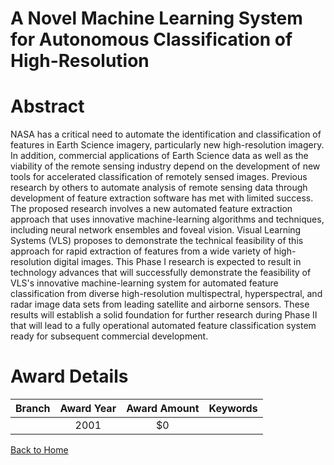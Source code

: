 
A Novel Machine Learning System for Autonomous Classification of High-Resolution
================================================================================

# Abstract


NASA has a critical need to automate the identification and classification of features in Earth Science imagery, particularly new high-resolution imagery. In addition, commercial applications of Earth Science data as well as the viability of the remote sensing industry depend on the development of new tools for accelerated classification of remotely sensed images. Previous research by others to automate analysis of remote sensing data through development of feature extraction software has met with limited success. The proposed research involves a new automated feature extraction approach that uses innovative machine-learning algorithms and techniques, including neural network ensembles and foveal vision. Visual Learning Systems (VLS) proposes to demonstrate the technical feasibility of this approach for rapid extraction of features from a wide variety of high-resolution digital images. This Phase I research is expected to result in technology advances that will successfully demonstrate the feasibility of VLS's innovative machine-learning system for automated feature classification from diverse high-resolution multispectral, hyperspectral, and radar image data sets from leading satellite and airborne sensors. These results will establish a solid foundation for further research during Phase II that will lead to a fully operational automated feature classification system ready for subsequent commercial development.  

# Award Details

|Branch|Award Year|Award Amount|Keywords|
| :---: | :---: | :---: | :---: |
||2001|$0||
  
  


[Back to Home](https://github.com/chrischow/dod_sbir_awards/Reports/CC/#946)
